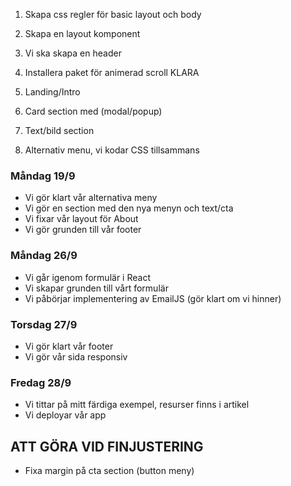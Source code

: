 1. Skapa css regler för basic layout och body
2. Skapa en layout komponent
3. Vi ska skapa en header
4. Installera paket för animerad scroll
   KLARA

5. Landing/Intro
6. Card section med (modal/popup)
7. Text/bild section
8. Alternativ menu, vi kodar CSS tillsammans

### Måndag 19/9

- Vi gör klart vår alternativa meny
- Vi gör en section med den nya menyn och text/cta
- Vi fixar vår layout för About
- Vi gör grunden till vår footer

### Måndag 26/9

- Vi går igenom formulär i React
- Vi skapar grunden till vårt formulär
- Vi påbörjar implementering av EmailJS (gör klart om vi hinner)

### Torsdag 27/9

- Vi gör klart vår footer
- Vi gör vår sida responsiv

### Fredag 28/9

- Vi tittar på mitt färdiga exempel, resurser finns i artikel
- Vi deployar vår app

## ATT GÖRA VID FINJUSTERING

- Fixa margin på cta section (button meny)
